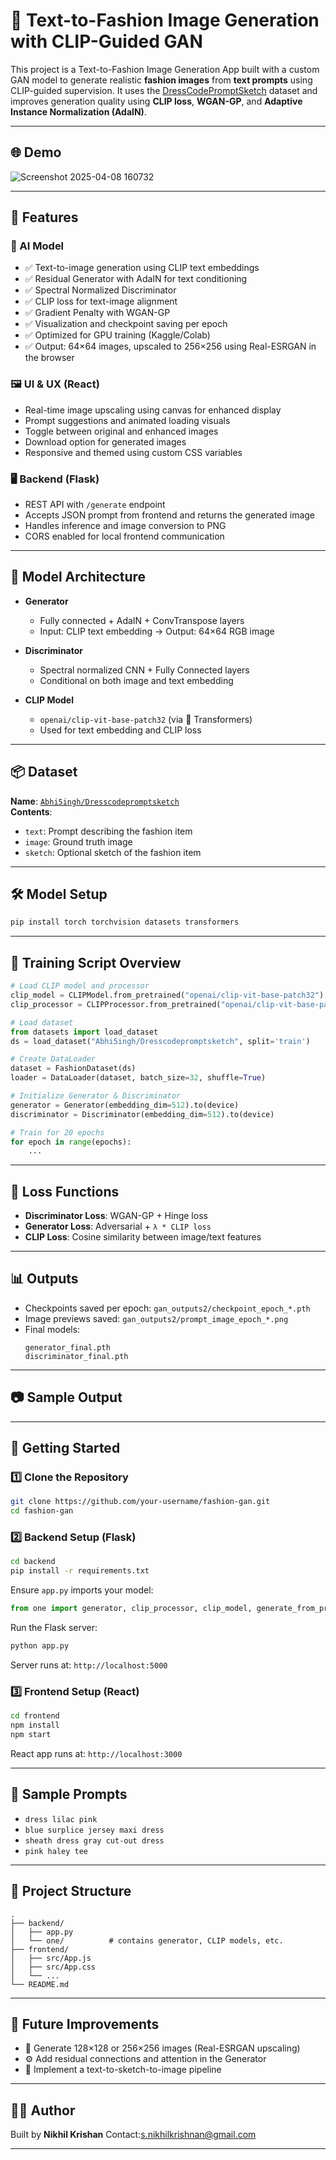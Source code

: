 # 👗 Text-to-Fashion Image Generation with CLIP-Guided GAN

This project is a Text-to-Fashion Image Generation App built with a custom GAN model to generate realistic **fashion images** from **text prompts** using CLIP-guided supervision. It uses the [DressCodePromptSketch](https://huggingface.co/datasets/Abhi5ingh/Dresscodepromptsketch) dataset and improves generation quality using **CLIP loss**, **WGAN-GP**, and **Adaptive Instance Normalization (AdaIN)**.

---

## 🌐 Demo

![Screenshot 2025-04-08 160732](https://github.com/user-attachments/assets/365ac863-c223-4627-89bb-f1d1c347f9f7)

---

## 🚀 Features

### 🧠 AI Model

- ✅ Text-to-image generation using CLIP text embeddings  
- ✅ Residual Generator with AdaIN for text conditioning  
- ✅ Spectral Normalized Discriminator  
- ✅ CLIP loss for text-image alignment  
- ✅ Gradient Penalty with WGAN-GP  
- ✅ Visualization and checkpoint saving per epoch  
- ✅ Optimized for GPU training (Kaggle/Colab)  
- ✅ Output: 64×64 images, upscaled to 256×256 using Real-ESRGAN in the browser

### 🖼️ UI & UX (React)

- Real-time image upscaling using canvas for enhanced display  
- Prompt suggestions and animated loading visuals  
- Toggle between original and enhanced images  
- Download option for generated images  
- Responsive and themed using custom CSS variables  

### 🖥️ Backend (Flask)

- REST API with `/generate` endpoint  
- Accepts JSON prompt from frontend and returns the generated image  
- Handles inference and image conversion to PNG  
- CORS enabled for local frontend communication  

---

## 🧠 Model Architecture

- **Generator**  
  - Fully connected + AdaIN + ConvTranspose layers  
  - Input: CLIP text embedding → Output: 64×64 RGB image  

- **Discriminator**  
  - Spectral normalized CNN + Fully Connected layers  
  - Conditional on both image and text embedding  

- **CLIP Model**  
  - `openai/clip-vit-base-patch32` (via 🤗 Transformers)  
  - Used for text embedding and CLIP loss  

---

## 📦 Dataset

**Name**: [`Abhi5ingh/Dresscodepromptsketch`](https://huggingface.co/datasets/Abhi5ingh/Dresscodepromptsketch)  
**Contents**:
- `text`: Prompt describing the fashion item  
- `image`: Ground truth image  
- `sketch`: Optional sketch of the fashion item  

---

## 🛠️ Model Setup

```bash
pip install torch torchvision datasets transformers
```

---

## 📄 Training Script Overview

```python
# Load CLIP model and processor
clip_model = CLIPModel.from_pretrained("openai/clip-vit-base-patch32").to(device)
clip_processor = CLIPProcessor.from_pretrained("openai/clip-vit-base-patch32")

# Load dataset
from datasets import load_dataset
ds = load_dataset("Abhi5ingh/Dresscodepromptsketch", split='train')

# Create DataLoader
dataset = FashionDataset(ds)
loader = DataLoader(dataset, batch_size=32, shuffle=True)

# Initialize Generator & Discriminator
generator = Generator(embedding_dim=512).to(device)
discriminator = Discriminator(embedding_dim=512).to(device)

# Train for 20 epochs
for epoch in range(epochs):
    ...
```

---

## 🧪 Loss Functions

- **Discriminator Loss**: WGAN-GP + Hinge loss  
- **Generator Loss**: Adversarial + `λ * CLIP loss`  
- **CLIP Loss**: Cosine similarity between image/text features  

---

## 📊 Outputs

- Checkpoints saved per epoch: `gan_outputs2/checkpoint_epoch_*.pth`  
- Image previews saved: `gan_outputs2/prompt_image_epoch_*.png`  
- Final models:
  ```
  generator_final.pth
  discriminator_final.pth
  ```

---

## 📷 Sample Output 


---

## 🚀 Getting Started

### 1️⃣ Clone the Repository

```bash
git clone https://github.com/your-username/fashion-gan.git
cd fashion-gan
```

### 2️⃣ Backend Setup (Flask)

```bash
cd backend
pip install -r requirements.txt
```

Ensure `app.py` imports your model:

```python
from one import generator, clip_processor, clip_model, generate_from_prompt
```

Run the Flask server:

```bash
python app.py
```

Server runs at: `http://localhost:5000`

### 3️⃣ Frontend Setup (React)

```bash
cd frontend
npm install
npm start
```

React app runs at: `http://localhost:3000`

---

## 🧪 Sample Prompts

- `dress lilac pink`  
- `blue surplice jersey maxi dress`  
- `sheath dress gray cut-out dress`  
- `pink haley tee`  

---

## 📂 Project Structure

```
.
├── backend/
│   ├── app.py
│   └── one/          # contains generator, CLIP models, etc.
├── frontend/
│   ├── src/App.js
│   ├── src/App.css
│   └── ...
└── README.md
```

---

## 🧠 Future Improvements

- 🔼 Generate 128×128 or 256×256 images (Real-ESRGAN upscaling)  
- ⚙️ Add residual connections and attention in the Generator  
- 💬 Implement a text-to-sketch-to-image pipeline  

---

## 👨‍💻 Author

Built by **Nikhil Krishan**
Contact:s.nikhilkrishnan@gmail.com

---
